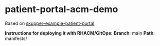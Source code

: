 # patient-portal-acm-demo

Based on [skupper-example-patient-portal](https://github.com/skupperproject/skupper-example-patient-portal)

__Instructions for deploying it with RHACM/GitOps:__
**Branch**: main
**Path**: manifests/
